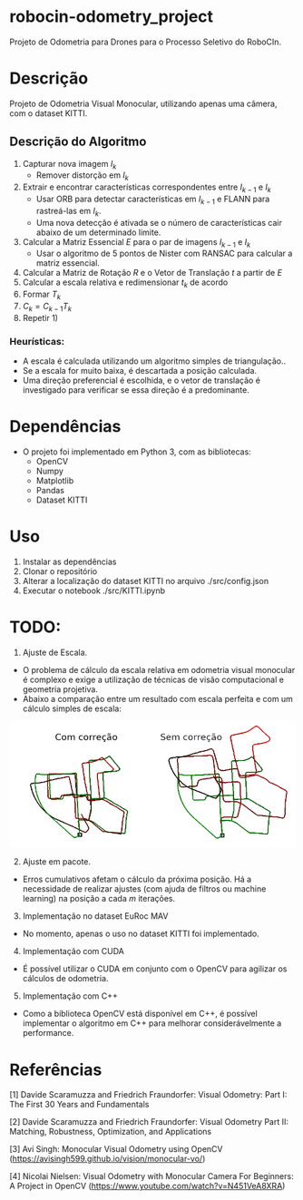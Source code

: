 # robocin-odometry_project
Projeto de Odometria para Drones para o Processo Seletivo do RoboCIn.

# Descrição
Projeto de Odometria Visual Monocular, utilizando apenas uma câmera, com o dataset KITTI.

## Descrição do Algoritmo

1) Capturar nova imagem $I_k$
    - Remover distorção em $I_k$
2) Extrair e encontrar características correspondentes entre $I_{k-1}$ e $I_k$
    - Usar ORB para detectar características em $I_{k-1}$ e FLANN para rastreá-las em $I_k$.
    - Uma nova detecção é ativada se o número de características cair abaixo de um determinado limite.
3) Calcular a Matriz Essencial $E$ para o par de imagens $I_{k-1}$ e $I_k$
    - Usar o algoritmo de 5 pontos de Nister com RANSAC para calcular a matriz essencial.
4) Calcular a Matriz de Rotação $R$ e o Vetor de Translação $t$ a partir de $E$
5) Calcular a escala relativa e redimensionar $t_k$ de acordo
6) Formar $T_k$
7) $C_k = C_{k-1} T_k$
8) Repetir 1)

### Heurísticas:
- A escala é calculada utilizando um algoritmo simples de triangulação..
- Se a escala for muito baixa, é descartada a posição calculada.
- Uma direção preferencial é escolhida, e o vetor de translação é investigado para verificar se essa direção é a predominante.

# Dependências
- O projeto foi implementado em Python 3, com as bibliotecas:
    - OpenCV
    - Numpy
    - Matplotlib
    - Pandas
    - Dataset KITTI
# Uso

1) Instalar as dependências
2) Clonar o repositório
3) Alterar a localização do dataset KITTI no arquivo ./src/config.json
4) Executar o notebook ./src/KITTI.ipynb




# TODO:
1) Ajuste de Escala.
- O problema de cálculo da escala relativa em odometria visual monocular é complexo e exige a utilização de técnicas de visão computacional e geometria projetiva.
- Abaixo a comparação entre um resultado com escala perfeita e com um cálculo simples de escala:

![Comparação com Escala e sem Escala](./resources/scale_comparison.png)

2) Ajuste em pacote. 
- Erros cumulativos afetam o cálculo da próxima posição. Há a necessidade de realizar ajustes (com ajuda de filtros ou machine learning) na posição a cada $m$ iterações.

3) Implementação no dataset EuRoc MAV
- No momento, apenas o uso no dataset KITTI foi implementado. 

4) Implementação com CUDA
- É possível utilizar o CUDA em conjunto com o OpenCV para agilizar os cálculos de odometria.

5) Implementação com C++
- Como a biblioteca OpenCV está disponível em C++, é possível implementar o algoritmo em C++ para melhorar considerávelmente a performance.

# Referências
[1] Davide Scaramuzza and Friedrich Fraundorfer: Visual Odometry: Part I: The First 30 Years and Fundamentals

[2] Davide Scaramuzza and Friedrich Fraundorfer: Visual Odometry Part II: Matching, Robustness, Optimization, and Applications

[3] Avi Singh: Monocular Visual Odometry using OpenCV (https://avisingh599.github.io/vision/monocular-vo/)

[4] Nicolai Nielsen: Visual Odometry with Monocular Camera For Beginners: A Project in OpenCV (https://www.youtube.com/watch?v=N451VeA8XRA)